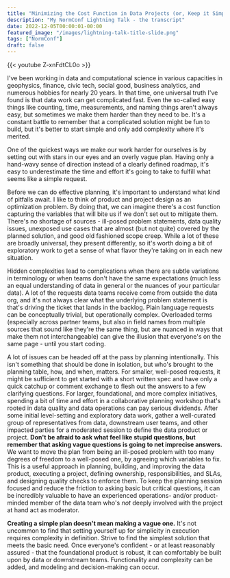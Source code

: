 ```yaml
---
title: "Minimizing the Cost Function in Data Projects (or, Keep it Simple, Stupid)"
description: "My NormConf Lightning Talk - the transcript"
date: 2022-12-05T00:00:01-00:00
featured_image: "/images/lightning-talk-title-slide.png"
tags: ["NormConf"]
draft: false
---
```


{{< youtube Z-xnFdtCL0o >}}

I've been working in data and computational science in various capacities in geophysics, finance, civic tech, social good, business analytics, and numerous hobbies for nearly 20 years. In that time, one universal truth I've found is that data work can get complicated fast. Even the so-called easy things like counting, time, measurements, and naming things aren't always easy, but sometimes we make them harder than they need to be. It's a constant battle to remember that a complicated solution might be fun to build, but it's better to start simple and only add complexity where it's merited.

One of the quickest ways we make our work harder for ourselves is by setting out with stars in our eyes and an overly vague plan. Having only a hand-wavy sense of direction instead of a clearly defined roadmap, it's easy to underestimate the time and effort it's going to take to fulfill what seems like a simple request.

Before we can do effective planning, it's important to understand what kind of pitfalls await. I like to think of product and project design as an optimization problem. By doing that, we can imagine there's a cost function capturing the variables that will bite us if we don't set out to mitigate them. There's no shortage of sources - ill-posed problem statements, data quality issues, unexposed use cases that are almost (but not quite) covered by the planned solution, and good old fashioned scope creep. While a lot of these are broadly universal, they present differently, so it's worth doing a bit of exploratory work to get a sense of what flavor they're taking on in each new situation.

Hidden complexities lead to complications when there are subtle variations in terminology or when teams don't have the same expectations (much less an equal understanding of data in general or the nuances of your particular data). A lot of the requests data teams receive come from outside the data org, and it's not always clear what the underlying problem statement is that's driving the ticket that lands in the backlog. Plain language requests can be conceptually trivial, but operationally complex. Overloaded terms (especially across partner teams, but also in field names from multiple sources that sound like they're the same thing, but are nuanced in ways that make them not interchangeable) can give the illusion that everyone's on the same page - until you start coding.

A lot of issues can be headed off at the pass by planning intentionally. This isn't something that should be done in isolation, but who's brought to the planning table, how, and when, matters. For smaller, well-posed requests, it might be sufficient to get started with a short written spec and have only a quick catchup or comment exchange to flesh out the answers to a few clarifying questions. For larger, foundational, and more complex initiatives, spending a bit of time and effort in a collaborative planning workshop that's rooted in data quality and data operations can pay serious dividends. After some initial level-setting and exploratory data work, gather a well-curated group of representatives from data, downstream user teams, and other impacted parties for a moderated session to define the data product or project. **Don't be afraid to ask what feel like stupid questions, but remember that asking vague questions is going to net imprecise answers.** We want to move the plan from being an ill-posed problem with too many degrees of freedom to a well-posed one, by agreeing which variables to fix. This is a useful approach in planning, building, and improving the data product, executing a project, defining ownership, responsibilities, and SLAs, and designing quality checks to enforce them. To keep the planning session focused and reduce the friction to asking basic but critical questions, it can be incredibly valuable to have an experienced operations- and/or product-minded member of the data team who's _not_ deeply involved with the project at hand act as moderator.

**Creating a simple plan doesn't mean making a vague one.** It's not uncommon to find that setting yourself up for simplicity in execution requires complexity in definition. Strive to find the simplest solution that meets the basic need. Once everyone's confident - or at least reasonably assured - that the foundational product is robust, it can comfortably be built upon by data or downstream teams. Functionality and complexity can be added, and modeling and decision-making can occur.